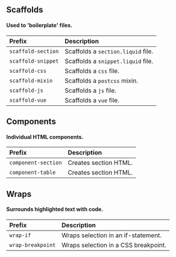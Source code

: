 ## Scaffolds
#### Used to 'boilerplate' files.

| Prefix | Description
| :------------- | :------------- |
| `scaffold-section` | Scaffolds a `section.liquid` file.
| `scaffold-snippet` | Scaffolds a `snippet.liquid` file.
| `scaffold-css` | Scaffolds a `css` file.
| `scaffold-mixin` | Scaffolds a `postcss` mixin.
| `scaffold-js` | Scaffolds a `js` file.
| `scaffold-vue` | Scaffolds a `vue` file.

## Components
#### Individual HTML components.

| Prefix | Description
| :------------- | :------------- |
| `component-section` | Creates section HTML.
| `component-table` | Creates section HTML.

## Wraps
#### Surrounds highlighted text with code.

| Prefix | Description
| :------------- | :------------- |
| `wrap-if` | Wraps selection in an if-statement.
| `wrap-breakpoint` | Wraps selection in a CSS breakpoint.